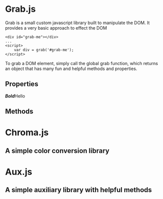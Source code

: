 # Grab.js
Grab is a small custom javascript library built to manipulate the DOM. It provides a
very basic approach to effect the DOM

```
<div id="grab-me"></div>
...
<script>
    var div = grab('#grab-me');
</script>
```
To grab a DOM element, simply call the global grab function, which returns an object
that has many fun and helpful methods and properties.

## Properties
***Bold***Hello
## Methods


# Chroma.js
A simple color conversion library
---



# Aux.js
A simple auxiliary library with helpful methods
---

